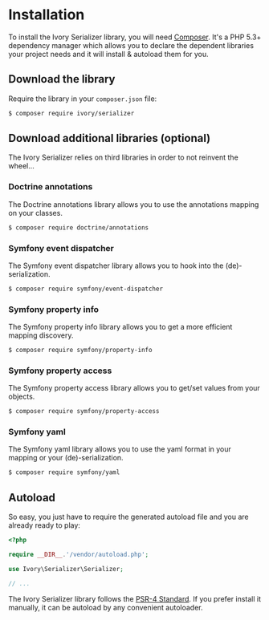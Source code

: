 # Installation

To install the Ivory Serializer library, you will need [Composer](http://getcomposer.org).  It's a PHP 5.3+ dependency 
manager which allows you to declare the dependent libraries your project needs and it will install & autoload them for 
you.

## Download the library

Require the library in your `composer.json` file:

``` bash
$ composer require ivory/serializer
```

## Download additional libraries (optional)

The Ivory Serializer relies on third libraries in order to not reinvent the wheel...

### Doctrine annotations

The Doctrine annotations library allows you to use the annotations mapping on your classes.

``` bash
$ composer require doctrine/annotations
```

### Symfony event dispatcher

The Symfony event dispatcher library allows you to hook into the (de)-serialization.

``` bash
$ composer require symfony/event-dispatcher
```

### Symfony property info

The Symfony property info library allows you to get a more efficient mapping discovery.
 
``` bash
$ composer require symfony/property-info
```

### Symfony property access

The Symfony property access library allows you to get/set values from your objects.

``` bash
$ composer require symfony/property-access
```

### Symfony yaml

The Symfony yaml library allows you to use the yaml format in your mapping or your (de)-serialization.

``` bash
$ composer require symfony/yaml
```

## Autoload

So easy, you just have to require the generated autoload file and you are already ready to play:

``` php
<?php

require __DIR__.'/vendor/autoload.php';

use Ivory\Serializer\Serializer;

// ...
```

The Ivory Serializer library follows the [PSR-4 Standard](http://www.php-fig.org/psr/psr-4/). 
If you prefer install it manually, it can be autoload by any convenient autoloader.
